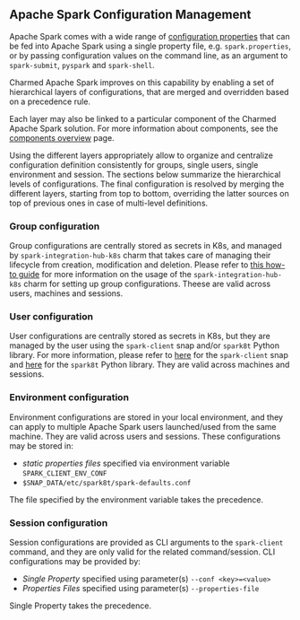 ## Apache Spark Configuration Management

Apache Spark comes with a wide range of [configuration properties](https://spark.apache.org/docs/3.4.2/configuration.html#available-properties) that can be fed into Apache Spark using a single property file, e.g. `spark.properties`, or by passing configuration values on the command line, as an argument to `spark-submit`, `pyspark` and `spark-shell`.

Charmed Apache Spark improves on this capability by enabling a set of hierarchical layers of configurations, that are merged and overridden based on a precedence rule. 

Each layer may also be linked to a particular component of the Charmed Apache Spark solution. For more information about components, see the [components overview](/t/charmed-spark-documentation-explanation-components/11685) page.

Using the different layers appropriately allow to organize and centralize configuration definition consistently for groups, single users, single environment and session.
The sections below summarize the hierarchical levels of configurations. The final configuration is resolved by merging the different layers, starting from top to bottom, overriding the latter sources on top of previous ones in case of multi-level definitions.

### Group configuration 

Group configurations are centrally stored as secrets in K8s,
and managed by `spark-integration-hub-k8s` charm that takes care of managing
their lifecycle from creation, modification and deletion. Please refer to [this how-to guide](/t/charmed-spark-k8s-documentation-how-to-use-spark-integration-hub/14296)
for more information on the usage of the `spark-integration-hub-k8s` charm for
setting up group configurations. Theese are valid across users, machines and sessions.

### User configuration

User configurations are centrally stored as secrets in K8s, but they are
managed by the user using the `spark-client` snap and/or `spark8t` Python library.
For more information, please refer to
[here](/t/spark-client-snap-how-to-manage-spark-accounts/8959) for the `spark-client`
snap and [here](/t/spark-client-snap-how-to-python-api/8958) for the `spark8t`
Python library. They are valid across machines and sessions.

### Environment configuration 

Environment configurations are stored in your local environment, and they can apply 
to multiple Apache Spark users launched/used from the same machine. They are valid 
across users and sessions. These configurations may be stored in:

* *static properties files* specified via environment variable `SPARK_CLIENT_ENV_CONF`
* `$SNAP_DATA/etc/spark8t/spark-defaults.conf`

The file specified by the environment variable takes the precedence. 

### Session configuration 

Session configurations are provided as CLI arguments to the `spark-client` command, 
and they are only valid for the related command/session. CLI configurations may 
be provided by:

* *Single Property* specified using parameter(s) `--conf <key>=<value>` 
* *Properties Files* specified using parameter(s) `--properties-file` 

Single Property takes the precedence.